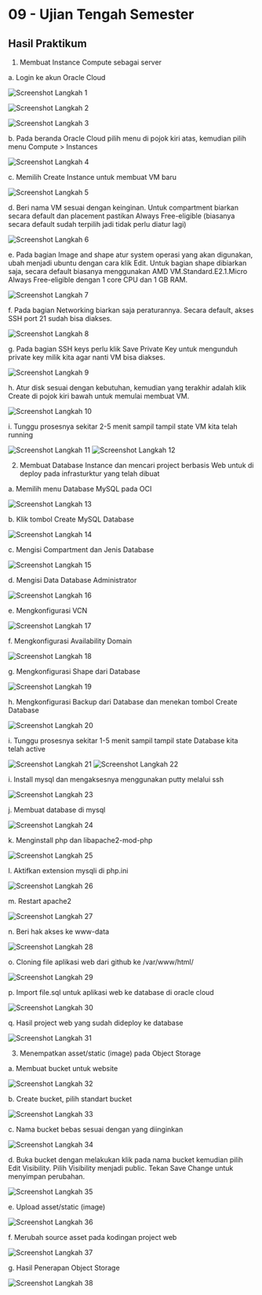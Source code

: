 # 09 - Ujian Tengah Semester

## Hasil Praktikum

1.	Membuat Instance Compute sebagai server

a.	Login ke akun Oracle Cloud

![Screenshot Langkah 1](img/langkah1.JPG)

![Screenshot Langkah 2](img/langkah2.JPG)

![Screenshot Langkah 3](img/langkah3.JPG)

b.	Pada beranda Oracle Cloud pilih menu di pojok kiri atas, kemudian pilih menu Compute > Instances

![Screenshot Langkah 4](img/langkah4.JPG)

c.	Memilih Create Instance untuk membuat VM baru

![Screenshot Langkah 5](img/langkah5.JPG)

d.	Beri nama VM sesuai dengan keinginan. Untuk compartment biarkan secara default dan placement pastikan Always Free-eligible (biasanya secara default sudah terpilih jadi tidak perlu diatur lagi)

![Screenshot Langkah 6](img/langkah6.JPG)

e.	Pada bagian Image and shape atur system operasi yang akan digunakan, ubah menjadi ubuntu dengan cara klik Edit. Untuk bagian shape dibiarkan saja, secara default biasanya menggunakan AMD VM.Standard.E2.1.Micro Always Free-eligible dengan 1 core CPU dan 1 GB RAM.

![Screenshot Langkah 7](img/langkah7.JPG)

f.	Pada bagian Networking biarkan saja peraturannya. Secara default, akses SSH port 21 sudah bisa diakses.

![Screenshot Langkah 8](img/langkah8.JPG)

g.	Pada bagian SSH keys perlu klik Save Private Key untuk mengunduh private key milik kita agar nanti VM bisa diakses.

![Screenshot Langkah 9](img/langkah9.JPG)

h.	Atur disk sesuai dengan kebutuhan, kemudian yang terakhir adalah klik Create di pojok kiri bawah untuk memulai membuat VM.

![Screenshot Langkah 10](img/langkah10.JPG)

i.	Tunggu prosesnya sekitar 2-5 menit sampil tampil state VM kita telah running

![Screenshot Langkah 11](img/langkah11.JPG)
![Screenshot Langkah 12](img/langkah12.JPG)

2.	Membuat Database Instance dan mencari project berbasis Web untuk di deploy pada infrasturktur yang telah dibuat

a.	Memilih menu Database MySQL pada OCI

![Screenshot Langkah 13](img/langkah13.JPG)

b.	Klik tombol Create MySQL Database

![Screenshot Langkah 14](img/langkah14.JPG)

c.	Mengisi Compartment dan Jenis Database

![Screenshot Langkah 15](img/langkah15.JPG)

d.	Mengisi Data Database Administrator

![Screenshot Langkah 16](img/langkah16.JPG)

e.	Mengkonfigurasi VCN

![Screenshot Langkah 17](img/langkah17.JPG)

f.	Mengkonfigurasi Availability Domain

![Screenshot Langkah 18](img/langkah18.JPG)

g.	Mengkonfigurasi Shape dari Database

![Screenshot Langkah 19](img/langkah19.JPG)

h.	Mengkonfigurasi Backup dari Database dan menekan tombol Create Database

![Screenshot Langkah 20](img/langkah20.JPG)

i.	Tunggu prosesnya sekitar 1-5 menit sampil tampil state Database kita telah active

![Screenshot Langkah 21](img/langkah21.JPG)
![Screenshot Langkah 22](img/langkah22.JPG)

i.	Install mysql dan mengaksesnya menggunakan putty melalui ssh

![Screenshot Langkah 23](img/langkah23.JPG)

j.	Membuat database di mysql

![Screenshot Langkah 24](img/langkah24.JPG)

k.	Menginstall php dan libapache2-mod-php

![Screenshot Langkah 25](img/langkah25.JPG)

l.	Aktifkan extension mysqli di php.ini

![Screenshot Langkah 26](img/langkah26.JPG)

m.	Restart apache2

![Screenshot Langkah 27](img/langkah27.JPG)

n.	Beri hak akses ke www-data

![Screenshot Langkah 28](img/langkah28.JPG)

o.	Cloning file aplikasi web dari github ke /var/www/html/

![Screenshot Langkah 29](img/langkah29.JPG)

p.	Import file.sql untuk aplikasi web ke database di oracle cloud

![Screenshot Langkah 30](img/langkah30.JPG)

q.	Hasil project web yang sudah dideploy ke database

![Screenshot Langkah 31](img/langkah31.JPG)

3.	Menempatkan asset/static (image) pada Object Storage

a.	Membuat bucket untuk website

![Screenshot Langkah 32](img/langkah32.JPG)

b.	Create bucket, pilih standart bucket

![Screenshot Langkah 33](img/langkah33.JPG)

c.	Nama bucket bebas sesuai dengan yang diinginkan

![Screenshot Langkah 34](img/langkah34.JPG)

d.	Buka bucket dengan melakukan klik pada nama bucket kemudian pilih Edit Visibility. Pilih Visibility menjadi public. Tekan Save Change untuk menyimpan perubahan.

![Screenshot Langkah 35](img/langkah35.JPG)

e.	Upload asset/static (image)

![Screenshot Langkah 36](img/langkah36.JPG)

f.	Merubah source asset pada kodingan project web

![Screenshot Langkah 37](img/langkah37.JPG)

g. Hasil Penerapan Object Storage

![Screenshot Langkah 38](img/langkah38.JPG)